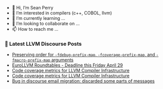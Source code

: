 - 👋 Hi, I’m Sean Perry
- 👀 I’m interested in compilers (c++, COBOL, llvm)
- 🌱 I’m currently learning ...
- 💞️ I’m looking to collaborate on ...
- 📫 How to reach me ...

<!---
s66perry/s66perry is a ✨ special ✨ repository because its `README.md` (this file) appears on your GitHub profile.
You can click the Preview link to take a look at your changes.
--->
### 📕 Latest LLVM Discourse Posts

<!-- DISCOURSE-LLVM:START -->
- [Preserving order for `-fdebug-prefix-map`, `-fcoverage-prefix-map`, and `-fmacro-prefix-map` arguments](https://discourse.llvm.org/t/preserving-order-for-fdebug-prefix-map-fcoverage-prefix-map-and-fmacro-prefix-map-arguments/62032#post_3)
- [EuroLLVM Roundtables - Deadline this Friday April 29](https://discourse.llvm.org/t/eurollvm-roundtables-deadline-this-friday-april-29/62056#post_1)
- [Code coverage metrics for LLVM Compiler Infrastructure](https://discourse.llvm.org/t/code-coverage-metrics-for-llvm-compiler-infrastructure/61877#post_20)
- [Code coverage metrics for LLVM Compiler Infrastructure](https://discourse.llvm.org/t/code-coverage-metrics-for-llvm-compiler-infrastructure/61877#post_19)
- [Bug in discourse email migration: discarded some parts of messages](https://discourse.llvm.org/t/bug-in-discourse-email-migration-discarded-some-parts-of-messages/60074#post_9)
<!-- DISCOURSE-LLVM:END -->
